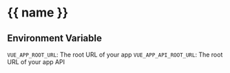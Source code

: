 # {{ name }}

## Environment Variable
`VUE_APP_ROOT_URL`: The root URL of your app
`VUE_APP_API_ROOT_URL`: The root URL of your app API 

